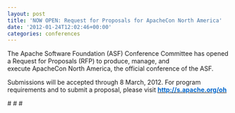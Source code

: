 ```yaml
---
layout: post
title: 'NOW OPEN: Request for Proposals for ApacheCon North America'
date: '2012-01-24T12:02:46+00:00'
categories: conferences
---
```

<p>The Apache Software Foundation (ASF) Conference Committee has opened a Request for Proposals (RFP)&nbsp;to produce,&nbsp;manage, and execute&nbsp;ApacheCon North America, the official conference of the ASF.
</p>
<p>Submissions will be accepted through 8 March, 2012. For program requirements&nbsp;and to submit a proposal, please visit <a href="http://s.apache.org/oh"><strong><font color="#0066cc">http://s.apache.org/oh</font></strong></a>
</p>
<p># # #
</p>
